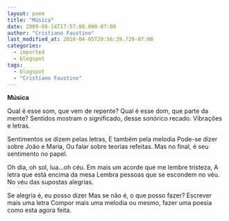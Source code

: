 ```yaml
---
layout: poem
title: "Música"
date: 2009-08-14T17:57:00.000-07:00
author: "Cristiano Faustino"
last_modified_at: 2010-04-05T20:56:39.729-07:00
categories:
  - imported
  - blogspot
tags:
  - blogspot
  - "Cristiano Faustino"
---
```


<span style="font-weight: bold;">Música

Qual é esse som, que vem de repente?
Qual é esse dom, que parte da mente?
Sentidos mostram o significado,
desse sonórico recado.
Vibrações e letras.

Sentimentos se dizem pelas letras,
E também pela melodia
Pode-se dizer sobre João e Maria,
Ou falar sobre teorias refeitas.
Mas no final, é seu sentimento no papel.

Oh dia, oh sol, lua...oh céu.
Em mais um acorde que me lembre tristeza,
A letra que está encima da mesa
Lembra pessoas que se escondem no véu.
No véu das supostas alegrias.

Se alegria é, eu posso dizer
Mas se não é, o que posso fazer?
Escrever mais uma letra
Compor mais uma melodia
ou mesmo, fazer uma poesia
como esta agora feita.